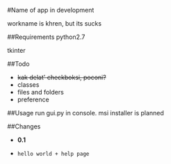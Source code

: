 #Name of app in development

workname is khren, but its sucks

##Requirements
python2.7

tkinter

##Todo
-	~~kak delat' checkboksi, poconi?~~
-	classes
-	files and folders
-	preference


##Usage
run gui.py in console.
msi installer is planned

##Changes
- 	**0.1**
  -		hello world + help page

